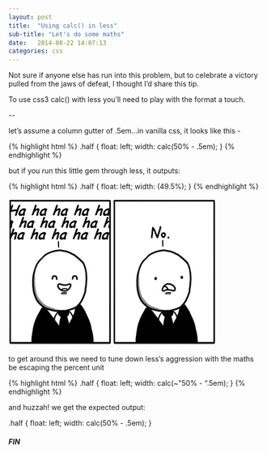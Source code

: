 ```yaml
---
layout: post
title:  "Using calc() in less"
sub-title: "Let's do some maths"
date:   2014-08-22 14:07:13
categories: css
---
```


Not sure if anyone else has run into this problem, but to celebrate a victory pulled from the jaws of defeat, I thought I’d share this tip.

To use css3 calc() with less you’ll need to play with the format a touch.

--

let’s assume a column gutter of .5em...in vanilla css, it looks like this -

{% highlight html %}
.half {
  float: left;
  width: calc(50% - .5em);
}
{% endhighlight %}

but if you run this little gem through less, it outputs:

{% highlight html %}
.half {
  float: left;
  width: (49.5%);
}
{% endhighlight %}

<img src="../images/posts/hahaha.png" alt="Hahaha, NO">

to get around this we need to tune down less’s aggression with the maths be escaping the percent unit

{% highlight html %}
.half {
  float: left;
  width: calc(~"50% - “.5em);
}
{% endhighlight %}

and huzzah! we get the expected output:

.half {
  float: left;
  width: calc(50% - .5em);
}

<h5>FIN</h5>
